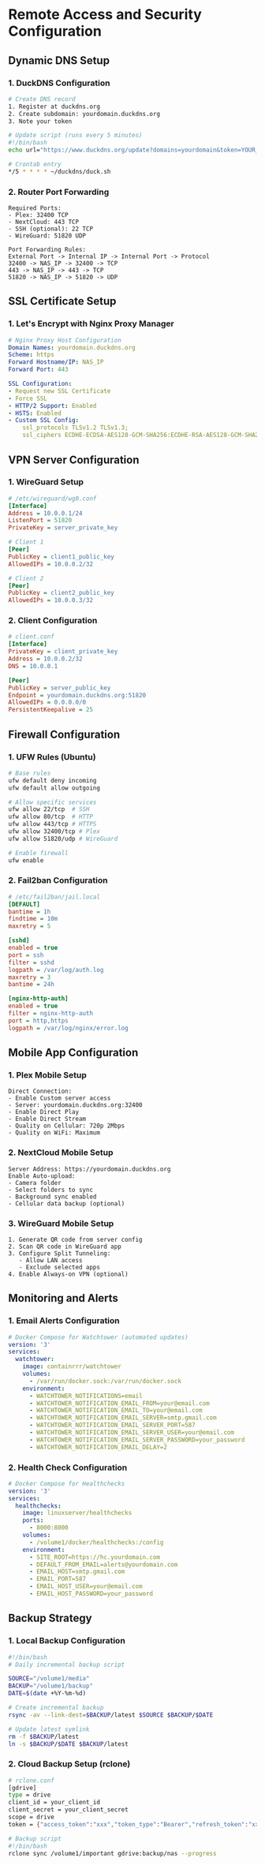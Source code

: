 # Remote Access and Security Configuration

## Dynamic DNS Setup

### 1. DuckDNS Configuration
```bash
# Create DNS record
1. Register at duckdns.org
2. Create subdomain: yourdomain.duckdns.org
3. Note your token

# Update script (runs every 5 minutes)
#!/bin/bash
echo url="https://www.duckdns.org/update?domains=yourdomain&token=YOUR_TOKEN&ip=" | curl -k -o ~/duckdns/duck.log -K -

# Crontab entry
*/5 * * * * ~/duckdns/duck.sh
```

### 2. Router Port Forwarding
```plaintext
Required Ports:
- Plex: 32400 TCP
- NextCloud: 443 TCP
- SSH (optional): 22 TCP
- WireGuard: 51820 UDP

Port Forwarding Rules:
External Port -> Internal IP -> Internal Port -> Protocol
32400 -> NAS_IP -> 32400 -> TCP
443 -> NAS_IP -> 443 -> TCP
51820 -> NAS_IP -> 51820 -> UDP
```

## SSL Certificate Setup

### 1. Let's Encrypt with Nginx Proxy Manager
```yaml
# Nginx Proxy Host Configuration
Domain Names: yourdomain.duckdns.org
Scheme: https
Forward Hostname/IP: NAS_IP
Forward Port: 443

SSL Configuration:
- Request new SSL Certificate
- Force SSL
- HTTP/2 Support: Enabled
- HSTS: Enabled
- Custom SSL Config:
    ssl_protocols TLSv1.2 TLSv1.3;
    ssl_ciphers ECDHE-ECDSA-AES128-GCM-SHA256:ECDHE-RSA-AES128-GCM-SHA256:ECDHE-ECDSA-AES256-GCM-SHA384:ECDHE-RSA-AES256-GCM-SHA384;
```

## VPN Server Configuration

### 1. WireGuard Setup
```ini
# /etc/wireguard/wg0.conf
[Interface]
Address = 10.0.0.1/24
ListenPort = 51820
PrivateKey = server_private_key

# Client 1
[Peer]
PublicKey = client1_public_key
AllowedIPs = 10.0.0.2/32

# Client 2
[Peer]
PublicKey = client2_public_key
AllowedIPs = 10.0.0.3/32
```

### 2. Client Configuration
```ini
# client.conf
[Interface]
PrivateKey = client_private_key
Address = 10.0.0.2/32
DNS = 10.0.0.1

[Peer]
PublicKey = server_public_key
Endpoint = yourdomain.duckdns.org:51820
AllowedIPs = 0.0.0.0/0
PersistentKeepalive = 25
```

## Firewall Configuration

### 1. UFW Rules (Ubuntu)
```bash
# Base rules
ufw default deny incoming
ufw default allow outgoing

# Allow specific services
ufw allow 22/tcp  # SSH
ufw allow 80/tcp  # HTTP
ufw allow 443/tcp # HTTPS
ufw allow 32400/tcp # Plex
ufw allow 51820/udp # WireGuard

# Enable firewall
ufw enable
```

### 2. Fail2ban Configuration
```ini
# /etc/fail2ban/jail.local
[DEFAULT]
bantime = 1h
findtime = 10m
maxretry = 5

[sshd]
enabled = true
port = ssh
filter = sshd
logpath = /var/log/auth.log
maxretry = 3
bantime = 24h

[nginx-http-auth]
enabled = true
filter = nginx-http-auth
port = http,https
logpath = /var/log/nginx/error.log
```

## Mobile App Configuration

### 1. Plex Mobile Setup
```plaintext
Direct Connection:
- Enable Custom server access
- Server: yourdomain.duckdns.org:32400
- Enable Direct Play
- Enable Direct Stream
- Quality on Cellular: 720p 2Mbps
- Quality on WiFi: Maximum
```

### 2. NextCloud Mobile Setup
```plaintext
Server Address: https://yourdomain.duckdns.org
Enable Auto-upload:
- Camera folder
- Select folders to sync
- Background sync enabled
- Cellular data backup (optional)
```

### 3. WireGuard Mobile Setup
```plaintext
1. Generate QR code from server config
2. Scan QR code in WireGuard app
3. Configure Split Tunneling:
   - Allow LAN access
   - Exclude selected apps
4. Enable Always-on VPN (optional)
```

## Monitoring and Alerts

### 1. Email Alerts Configuration
```yaml
# Docker Compose for Watchtower (automated updates)
version: '3'
services:
  watchtower:
    image: containrrr/watchtower
    volumes:
      - /var/run/docker.sock:/var/run/docker.sock
    environment:
      - WATCHTOWER_NOTIFICATIONS=email
      - WATCHTOWER_NOTIFICATION_EMAIL_FROM=your@email.com
      - WATCHTOWER_NOTIFICATION_EMAIL_TO=your@email.com
      - WATCHTOWER_NOTIFICATION_EMAIL_SERVER=smtp.gmail.com
      - WATCHTOWER_NOTIFICATION_EMAIL_SERVER_PORT=587
      - WATCHTOWER_NOTIFICATION_EMAIL_SERVER_USER=your@email.com
      - WATCHTOWER_NOTIFICATION_EMAIL_SERVER_PASSWORD=your_password
      - WATCHTOWER_NOTIFICATION_EMAIL_DELAY=2
```

### 2. Health Check Configuration
```yaml
# Docker Compose for Healthchecks
version: '3'
services:
  healthchecks:
    image: linuxserver/healthchecks
    ports:
      - 8000:8000
    volumes:
      - /volume1/docker/healthchecks:/config
    environment:
      - SITE_ROOT=https://hc.yourdomain.com
      - DEFAULT_FROM_EMAIL=alerts@yourdomain.com
      - EMAIL_HOST=smtp.gmail.com
      - EMAIL_PORT=587
      - EMAIL_HOST_USER=your@email.com
      - EMAIL_HOST_PASSWORD=your_password
```

## Backup Strategy

### 1. Local Backup Configuration
```bash
#!/bin/bash
# Daily incremental backup script

SOURCE="/volume1/media"
BACKUP="/volume1/backup"
DATE=$(date +%Y-%m-%d)

# Create incremental backup
rsync -av --link-dest=$BACKUP/latest $SOURCE $BACKUP/$DATE

# Update latest symlink
rm -f $BACKUP/latest
ln -s $BACKUP/$DATE $BACKUP/latest
```

### 2. Cloud Backup Setup (rclone)
```bash
# rclone.conf
[gdrive]
type = drive
client_id = your_client_id
client_secret = your_client_secret
scope = drive
token = {"access_token":"xxx","token_type":"Bearer","refresh_token":"xxx"}

# Backup script
#!/bin/bash
rclone sync /volume1/important gdrive:backup/nas --progress
```
